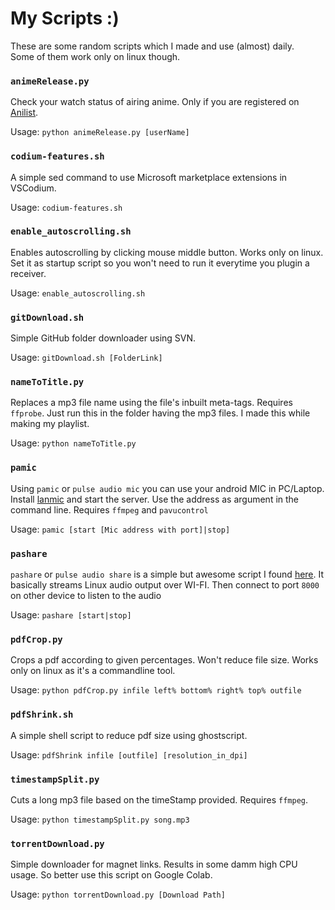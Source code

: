 # My Scripts :)

These are some random scripts which I made and use (almost) daily.<br>Some of them work only on linux though.

### `animeRelease.py`
Check your watch status of airing anime. Only if you are registered on [Anilist](https://anilist.co/). 

Usage: `python animeRelease.py [userName]`

### `codium-features.sh`
A simple sed command to use Microsoft marketplace extensions in VSCodium.

Usage: `codium-features.sh`

### `enable_autoscrolling.sh`
Enables autoscrolling by clicking mouse middle button. Works only on linux. Set it as startup script so you won't need to run it everytime you plugin a receiver.

Usage: `enable_autoscrolling.sh`

### `gitDownload.sh`
Simple GitHub folder downloader using SVN.

Usage: `gitDownload.sh [FolderLink]`

### `nameToTitle.py`
Replaces a mp3 file name using the file's inbuilt meta-tags. Requires `ffprobe`. Just run this in the folder having the mp3 files. I made this while making my playlist.

Usage: `python nameToTitle.py`

### `pamic`
Using `pamic` or `pulse audio mic` you can use your android MIC in PC/Laptop. Install [lanmic](https://play.google.com/store/apps/details?id=com.portable.lanmic) and start the server. Use the address as argument in the command line. Requires `ffmpeg` and `pavucontrol`

Usage: `pamic [start [Mic address with port]|stop]`

### `pashare`
`pashare` or `pulse audio share` is a simple but awesome script I found [here](https://superuser.com/a/750324). It basically streams Linux audio output over WI-FI. Then connect to port `8000` on other device to listen to the audio

Usage: `pashare [start|stop]`

### `pdfCrop.py`
Crops a pdf according to given percentages. Won't reduce file size. Works only on linux as it's a commandline tool.

Usage: `python pdfCrop.py infile left% bottom% right% top% outfile`

### `pdfShrink.sh`
A simple shell script to reduce pdf size using ghostscript.

Usage: `pdfShrink infile [outfile] [resolution_in_dpi]`

### `timestampSplit.py`
Cuts a long mp3 file based on the timeStamp provided. Requires `ffmpeg`.

Usage: `python timestampSplit.py song.mp3`

### `torrentDownload.py`
Simple downloader for magnet links. Results in some damm high CPU usage. So better use this script on Google Colab.

Usage: `python torrentDownload.py [Download Path]`
